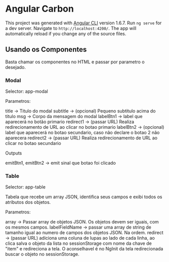 # Angular Carbon

This project was generated with [Angular CLI](https://github.com/angular/angular-cli) version 1.6.7.
Run `ng serve` for a dev server. Navigate to `http://localhost:4200/`. The app will automatically reload if you change any of the source files.

## Usando os Componentes

Basta chamar os componentes no HTML e passar por parametro o desejado.

### Modal

Selector: app-modal

Parametros:

title -> Titulo do modal
subtitle -> (opcional) Pequeno subtitulo acima do titulo
msg -> Corpo da mensagem do modal
labelBtn1 -> label que aparecerá no botão primario
redirect1 -> (passar URL) Realiza redirecionamento de URL ao clicar no botao primario
labelBtn2 -> (opcional) label que aparecerá no botao secundario, caso não declare o botao 2 não aparecera
redirect2 -> (passar URL) Realiza redirecionamento de URL ao clicar no botao secundario

Outputs

emitBtn1, emitBtn2 -> emit sinal que botao foi clicado

### Table

Selector: app-table

Tabela que recebe um array JSON, identifica seus campos e exibi todos os atributos dos objetos.

Parametros:

array -> Passar array de objetos JSON. Os objetos devem ser iguais, com os mesmos campos.
labelFieldName -> passar uma array de string de tamanho igual ao  numero de campos dos objetos JSON. Na ordem.
redirect -> (passar URL) adiciona uma coluna de lupas ao lado de cada linha, ao clica salva o objeto da lista no sessionStorage com nome da chave de "item" e redireciona a tela. O aconselhavel é no NgInit da tela redirecionada buscar o objeto no sessionStorage.
